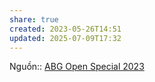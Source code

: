 ```yaml
---
share: true
created: 2023-05-26T14:51
updated: 2025-07-09T17:32
---
```

Nguồn:: [ABG Open Special 2023](ABG%20Open%20Special%202023.md)
